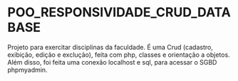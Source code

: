 # POO_RESPONSIVIDADE_CRUD_DATABASE
Projeto para exercitar disciplinas da faculdade. É uma Crud (cadastro, exibição, edição e exclução), feita com php, classes e orientação a objetos. Além disso, foi feita  uma conexão localhost e sql, para acessar o SGBD phpmyadmin.
